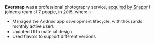 **Eversnap** was a professional photography service, [acquired by Snappr](https://eversnap.snappr.com)
I joined a team of 7 people, in 2015, where I:
* Managed the Android app development lifecycle, with thousands monthly active users
* Updated UI to material design
* Used flavors to support different versions